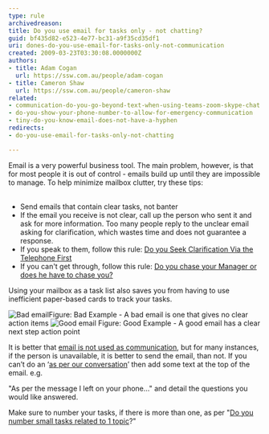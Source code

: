 ```yaml
---
type: rule
archivedreason: 
title: Do you use email for tasks only - not chatting?
guid: bf435d82-e523-4e77-bc31-a9f35cd35df1
uri: dones-do-you-use-email-for-tasks-only-not-communication
created: 2009-03-23T03:30:08.0000000Z
authors:
- title: Adam Cogan
  url: https://ssw.com.au/people/adam-cogan
- title: Cameron Shaw
  url: https://ssw.com.au/people/cameron-shaw
related:
- communication-do-you-go-beyond-text-when-using-teams-zoom-skype-chat
- do-you-show-your-phone-number-to-allow-for-emergency-communication
- tiny-do-you-know-email-does-not-have-a-hyphen
redirects:
- do-you-use-email-for-tasks-only-not-chatting

---
```



Email is a very powerful business tool. The main problem, however, is that for most people it is out of control - emails build up until they are impossible to manage. To help minimize mailbox clutter, try these tips&#58;&#160;​
<br><excerpt class='endintro'></excerpt><br>
<ul><li>Send emails that contain clear tasks, not banter </li>
<li>If the email you receive is not clear, call up the person who sent it and ask for more information. Too many people reply to the unclear email asking for clarification, which wastes time and does not guarantee a response. </li>
<li>If you speak to them, follow this rule&#58;&#160;<a href="/Pages/SeekClarificationViaTelephoneFirst.aspx">Do you Seek Clarification Via the Telephone First</a>&#160;</li>
<li>If you can't get through, follow this rule&#58;&#160;<a href="/do-you-chase-your-manager-before-he-has-to-chase-you-(e-g-asking-for-clarification)">Do you chase your Manager or does he have to chase you?</a>&#160;</li></ul>
<p>Using your mailbox as a task list also saves you from having to use inefficient paper-based cards to track your tasks.</p>
<img class="ms-rteCustom-ImageArea" alt="Bad email" src="/PublishingImages/EmailBad.gif" border="0" /><span class="ms-rteCustom-FigureBad">Figure&#58; Bad Example - A bad email is one that gives no clear action items</span> <img class="ms-rteCustom-ImageArea" alt="Good email" src="/PublishingImages/EmailGood.gif" /> <span class="ms-rteCustom-FigureGood">Figure&#58; Good Example - A good email has a clear next step action point</span>&#160; <p>It is better that <span style="text-decoration&#58;underline;">email is not used as communication</span>, but for many instances, if the person is unavailable, it is better to send the email, than not. If you can’t do an ‘<a href="/Pages/DoYouAlwaysSendAnAsPerOurConversationEmail.aspx" shape="rect">as per our conversation</a>’ then add some text at the top of the email.&#160;e.g.</p>
<p>&quot;As per the message I left on your phone…&quot; and detail the questions you would like answered.</p>
Make sure to number your tasks, if there is more than one, as per &quot;<a href="/Pages/NumberSmallTasks.aspx" shape="rect">Do you number small tasks related to 1 topic</a>?&quot; 


